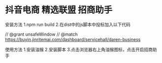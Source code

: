 
# 抖音电商 精选联盟  招商助手



安装方法
1.npm run build
2.在dist中的js脚本中投标加入以下代码
>
// @grant          unsafeWindow
// @match         https://buyin.jinritemai.com/dashboard/servicehall/daren-business





使用方法
1.安装油猴
2.安装脚本
3.点击浏览器右上角油猴图标，点击开启招商助手




